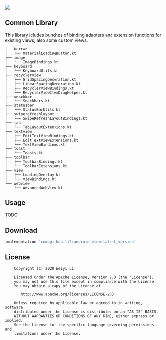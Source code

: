 [![](https://jitpack.io/v/li2/android-view.svg)](https://jitpack.io/#li2/android-view)

## Common Library

This library icludes bunches of  binding adapters and extension functions for existing views, also some custom views.


```
├── button
│   └── MaterialLoadingButton.kt
├── image
│   └── ImageBindings.kt
├── keyboard
│   └── KeyboardUtils.kt
├── recyclerview
│   ├── GridSpacingDecoration.kt
│   ├── LinearSpacingDecoration.kt
│   ├── RecyclerViewBindings.kt
│   └── RecyclerViewItemDragHelper.kt
├── snackbar
│   └── Snackbars.kt
├── statusbar
│   └── StatusBarUtils.kt
├── swiperefreshlayout
│   └── SwipeRefreshLayoutBindings.kt
├── tab
│   └── TabLayoutExtensions.kt
├── textview
│   ├── EditTextViewBindings.kt
│   ├── EditTextViewExtensions.kt
│   └── TextViewBindings.kt
├── toast
│   └── Toasts.kt
├── toolbar
│   ├── ToolbarBindings.kt
│   └── ToolbarExtensions.kt
├── view
│   ├── LoadingOverlay.kt
│   └── ViewBindings.kt
└── webview
    └── AdvancedWebView.kt
```

## Usage

TODO



## Download

```gradle
implementation 'com.github.li2:android-view:latest_version'
```



## License

```
    Copyright (C) 2020 Weiyi Li

    Licensed under the Apache License, Version 2.0 (the "License");
    you may not use this file except in compliance with the License.
    You may obtain a copy of the License at

       http://www.apache.org/licenses/LICENSE-2.0

    Unless required by applicable law or agreed to in writing, software
    distributed under the License is distributed on an "AS IS" BASIS,
    WITHOUT WARRANTIES OR CONDITIONS OF ANY KIND, either express or implied.
    See the License for the specific language governing permissions and
    limitations under the License.
```
